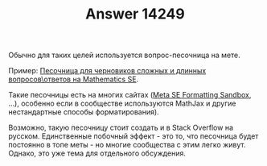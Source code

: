 ﻿---
title: "Answer 14249"
se.owner.user_id: 337980
se.owner.display_name: "Anton Menshov"
se.owner.link: "https://ru.meta.stackoverflow.com/users/337980/anton-menshov"
se.answer_id: 14249
se.question_id: 14246
se.post_type: answer
se.is_accepted: False
---
<p>Обычно для таких целей используется вопрос-песочница на мете.</p>
<p>Пример: <a href="https://math.meta.stackexchange.com/q/4666/332683">Песочница для черновиков сложных и длинных вопросов\ответов на Mathematics SE</a>.</p>
<p>Такие песочницы есть на многих сайтах (<a href="https://meta.stackexchange.com/q/3122/383809">Meta SE Formatting Sandbox</a>, ...), особенно если в сообществе используются MathJax и другие нестандартные способы форматирования).</p>
<p>Возможно, такую песочницу стоит создать и в Stack Overflow на русском. Единственные побочный эффект - это то, что песочница будет постоянно в топе меты - но многие сообщества с этим легко живут. Однако, это уже тема для отдельного обсуждения.</p>
